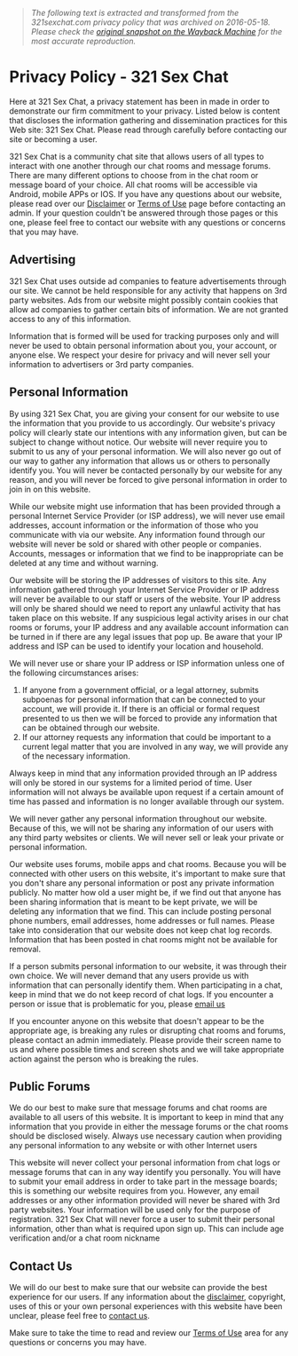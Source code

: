 > *The following text is extracted and transformed from the 321sexchat.com privacy policy that was archived on 2016-05-18. Please check the [original snapshot on the Wayback Machine](https://web.archive.org/web/20160518072150id_/http%3A//www.321sexchat.com/privacy-policy.html) for the most accurate reproduction.*

# Privacy Policy - 321 Sex Chat

Here at 321 Sex Chat, a privacy statement has been in made in order to demonstrate our firm commitment to your privacy. Listed below is content that discloses the information gathering and dissemination practices for this Web site: 321 Sex Chat. Please read through carefully before contacting our site or becoming a user. 

321 Sex Chat is a community chat site that allows users of all types to interact with one another through our chat rooms and message forums. There are many different options to choose from in the chat room or message board of your choice. All chat rooms will be accessible via Android, mobile APPs or IOS. If you have any questions about our website, please read over our [Disclaimer](https://web.archive.org/web/20160518072150id_/http%3A//www.321sexchat.com/disclaimer.html) or [Terms of Use](https://web.archive.org/web/20160518072150id_/http%3A//www.321sexchat.com/terms-of-use.html) page before contacting an admin. If your question couldn't be answered through those pages or this one, please feel free to contact our website with any questions or concerns that you may have. 

## Advertising

321 Sex Chat uses outside ad companies to feature advertisements through our site. We cannot be held responsible for any activity that happens on 3rd party websites. Ads from our website might possibly contain cookies that allow ad companies to gather certain bits of information. We are not granted access to any of this information. 

Information that is formed will be used for tracking purposes only and will never be used to obtain personal information about you, your account, or anyone else. We respect your desire for privacy and will never sell your information to advertisers or 3rd party companies.

## Personal Information

By using 321 Sex Chat, you are giving your consent for our website to use the information that you provide to us accordingly. Our website's privacy policy will clearly state our intentions with any information given, but can be subject to change without notice. Our website will never require you to submit to us any of your personal information. We will also never go out of our way to gather any information that allows us or others to personally identify you. You will never be contacted personally by our website for any reason, and you will never be forced to give personal information in order to join in on this website. 

While our website might use information that has been provided through a personal Internet Service Provider (or ISP address), we will never use email addresses, account information or the information of those who you communicate with via our website. Any information found through our website will never be sold or shared with other people or companies. Accounts, messages or information that we find to be inappropriate can be deleted at any time and without warning. 

Our website will be storing the IP addresses of visitors to this site. Any information gathered through your Internet Service Provider or IP address will never be available to our staff or users of the website. Your IP address will only be shared should we need to report any unlawful activity that has taken place on this website. If any suspicious legal activity arises in our chat rooms or forums, your IP address and any available account information can be turned in if there are any legal issues that pop up. Be aware that your IP address and ISP can be used to identify your location and household. 

We will never use or share your IP address or ISP information unless one of the following circumstances arises: 

  1. If anyone from a government official, or a legal attorney, submits subpoenas for personal information that can be connected to your account, we will provide it. If there is an official or formal request presented to us then we will be forced to provide any information that can be obtained through our website. 
  2. If our attorney requests any information that could be important to a current legal matter that you are involved in any way, we will provide any of the necessary information. 



Always keep in mind that any information provided through an IP address will only be stored in our systems for a limited period of time. User information will not always be available upon request if a certain amount of time has passed and information is no longer available through our system. 

We will never gather any personal information throughout our website. Because of this, we will not be sharing any information of our users with any third party websites or clients. We will never sell or leak your private or personal information.

Our website uses forums, mobile apps and chat rooms. Because you will be connected with other users on this website, it's important to make sure that you don't share any personal information or post any private information publicly. No matter how old a user might be, if we find out that anyone has been sharing information that is meant to be kept private, we will be deleting any information that we find. This can include posting personal phone numbers, email addresses, home addresses or full names. Please take into consideration that our website does not keep chat log records. Information that has been posted in chat rooms might not be available for removal. 

If a person submits personal information to our website, it was through their own choice. We will never demand that any users provide us with information that can personally identify them. When participating in a chat, keep in mind that we do not keep record of chat logs. If you encounter a person or issue that is problematic for you, please [email us](https://web.archive.org/web/20160518072150id_/http%3A//www.321sexchat.com/contact/)

If you encounter anyone on this website that doesn't appear to be the appropriate age, is breaking any rules or disrupting chat rooms and forums, please contact an admin immediately. Please provide their screen name to us and where possible times and screen shots and we will take appropriate action against the person who is breaking the rules.

## Public Forums

We do our best to make sure that message forums and chat rooms are available to all users of this website. It is important to keep in mind that any information that you provide in either the message forums or the chat rooms should be disclosed wisely. Always use necessary caution when providing any personal information to any website or with other Internet users

This website will never collect your personal information from chat logs or message forums that can in any way identify you personally. You will have to submit your email address in order to take part in the message boards; this is something our website requires from you. However, any email addresses or any other information provided will never be shared with 3rd party websites. Your information will be used only for the purpose of registration. 321 Sex Chat will never force a user to submit their personal information, other than what is required upon sign up. This can include age verification and/or a chat room nickname

## Contact Us

We will do our best to make sure that our website can provide the best experience for our users. If any information about the [disclaimer](https://web.archive.org/web/20160518072150id_/http%3A//www.321sexchat.com/disclaimer.html), copyright, uses of this or your own personal experiences with this website have been unclear, please feel free to [contact us](https://web.archive.org/web/20160518072150id_/http%3A//www.321sexchat.com/contact/).

Make sure to take the time to read and review our [Terms of Use](https://web.archive.org/web/20160518072150id_/http%3A//www.321sexchat.com/terms-of-use.html) area for any questions or concerns you may have.
